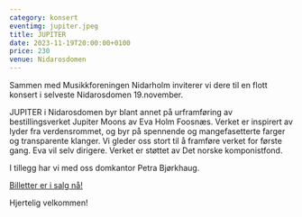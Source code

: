 ```yaml
---
category: konsert
eventimg: jupiter.jpeg
title: JUPITER
date: 2023-11-19T20:00:00+0100
price: 230
venue: Nidarosdomen
---
```

Sammen med Musikkforeningen Nidarholm inviterer vi dere til en flott konsert i selveste Nidarosdomen 19.november. 

JUPITER i Nidarosdomen byr blant annet på urframføring av bestillingsverket Jupiter Moons av Eva Holm Foosnæs. Verket er inspirert av lyder fra verdensrommet, og byr på spennende og mangefasetterte farger og transparente klanger. Vi gleder oss stort til å framføre verket for første gang. Eva vil selv dirigere. 
Verket er støttet av Det norske komponistfond. 

I tillegg har vi med oss domkantor Petra Bjørkhaug.

[Billetter er i salg nå!](https://nidarholm.hoopla.no/sales/event/2304075777?fbclid=IwAR13ETEdLxQUq3qFe7L0IYLo-tkurjEGjYnE8e6YiKNgpYt0IwUeyz61I-8&promo=aurum) 

Hjertelig velkommen!